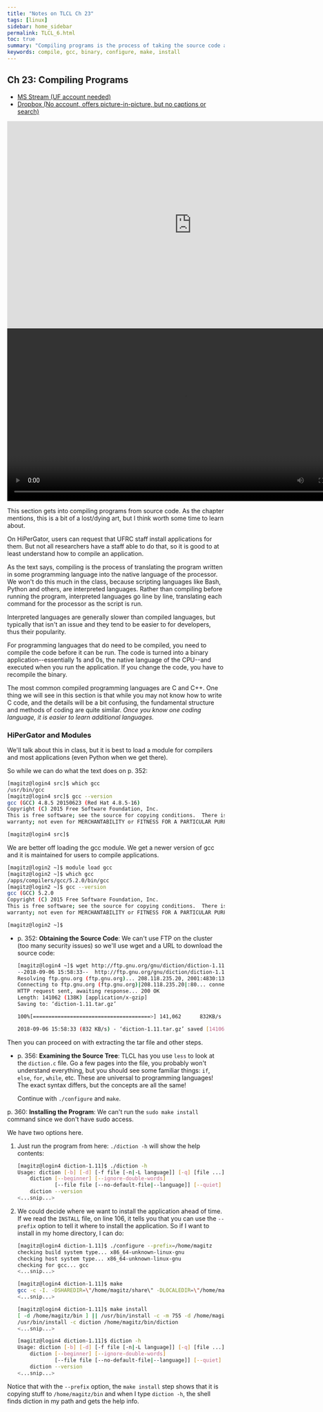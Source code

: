 ```yaml
---
title: "Notes on TLCL Ch 23"
tags: [linux]
sidebar: home_sidebar
permalink: TLCL_6.html
toc: true
summary: "Compiling programs is the process of taking the source code and turning it into machine code to be run. Bash and Python are called <i>interpreted</i> languages because the compilation takes place while the program runs, line by line, by the interpreter. C and C++ are common compiled languages and the code needs to be compiled before it can be run. While compiling applications can be difficult, in most cases, it is as simple as downloading the code, and running <code>./configure; make; make install</code>."
keywords: compile, gcc, binary, configure, make, install
---
```


## Ch 23: Compiling Programs

<ul id="VideoTabs" class="nav nav-tabs">
    <li class="active"><a href="#Stream_1" data-toggle="tab">MS Stream (UF account needed)</a></li>
    <li><a href="#Dropbox_1" data-toggle="tab">Dropbox (No account, offers picture-in-picture, but no captions or search)</a></li>
</ul>
<div class="tab-content">
    <div role="tabpanel" class="tab-pane active" id="Stream_1">
        <iframe width="853" height="480" src="https://web.microsoftstream.com/embed/video/3141d05f-7fe7-4f1d-a15f-3025c14006b5?autoplay=false&amp;showinfo=true" allowfullscreen style="border:none;"></iframe>
    </div>
    <div role="tabpanel" class="tab-pane" id="Dropbox_1">
        <video width="800"  controls>
          <source src="https://www.dropbox.com/s/uka97ynutk9dzn3/TLCL_Ch_23_Compiling.mp4?dl=1" type="video/mp4" />
        </video>
    </div>
</div>

This section gets into compiling programs from source code. As the chapter mentions, this is a bit of a lost/dying art, but I think worth some time to learn about.

On HiPerGator, users can request that UFRC staff install applications for them. But not all researchers have a staff able to do that, so it is good to at least understand how to compile an application.

As the text says, compiling is the process of translating the program written in some programming language into the native language of the processor. We won't do this much in the class, because scripting languages like Bash, Python and others, are interpreted languages. Rather than compiling before running the program, interpreted languages go line by line, translating each command for the processor as the script is run.

Interpreted languages are generally slower than compiled languages, but typically that isn't an issue and they tend to be easier to for developers, thus their popularity.

For programming languages that do need to be compiled, you need to compile the code before it can be run. The code is turned into a binary application--essentially 1s and 0s, the native language of the CPU--and executed when you run the application. If you change the code, you have to recompile the binary.

The most common compiled programming languages are C and C++. One thing we will see in this section is that while you may not know how to write C code, and the details will be a bit confusing, the fundamental structure and methods of coding are quite similar. *Once you know one coding language, it is easier to learn additional languages.*

### HiPerGator and Modules
We'll talk about this in class, but it is best to load a module for compilers and most applications (even Python when we get there).

So while we can do what the text does on p. 352:

```bash
[magitz@login4 src]$ which gcc
/usr/bin/gcc
[magitz@login4 src]$ gcc --version
gcc (GCC) 4.8.5 20150623 (Red Hat 4.8.5-16)
Copyright (C) 2015 Free Software Foundation, Inc.
This is free software; see the source for copying conditions.  There is NO
warranty; not even for MERCHANTABILITY or FITNESS FOR A PARTICULAR PURPOSE.

[magitz@login4 src]$
```

We are better off loading the gcc module. We get a newer version of gcc and it is maintained for users to compile applications.

```bash
[magitz@login2 ~]$ module load gcc
[magitz@login2 ~]$ which gcc
/apps/compilers/gcc/5.2.0/bin/gcc
[magitz@login2 ~]$ gcc --version
gcc (GCC) 5.2.0
Copyright (C) 2015 Free Software Foundation, Inc.
This is free software; see the source for copying conditions.  There is NO
warranty; not even for MERCHANTABILITY or FITNESS FOR A PARTICULAR PURPOSE.

[magitz@login2 ~]$
```

* p. 352: **Obtaining the Source Code**: We can't use FTP on the cluster (too many security issues) so we'll use wget and a URL to download the source code:

    ```bash
    [magitz@login4 ~]$ wget http://ftp.gnu.org/gnu/diction/diction-1.11.tar.gz
    --2018-09-06 15:58:33--  http://ftp.gnu.org/gnu/diction/diction-1.11.tar.gz
    Resolving ftp.gnu.org (ftp.gnu.org)... 208.118.235.20, 2001:4830:134:3::b
    Connecting to ftp.gnu.org (ftp.gnu.org)|208.118.235.20|:80... connected.
    HTTP request sent, awaiting response... 200 OK
    Length: 141062 (138K) [application/x-gzip]
    Saving to: ‘diction-1.11.tar.gz’

    100%[======================================>] 141,062      832KB/s   in 0.2s   

    2018-09-06 15:58:33 (832 KB/s) - ‘diction-1.11.tar.gz’ saved [141062/141062]
    ```

Then you can proceed on with extracting the tar file and other steps.

* p. 356: **Examining the Source Tree**: TLCL has you use `less` to look at the `diction.c` file. Go a few pages into the file, you probably won't understand everything, but you should see some familiar things: `if`, `else`, `for`, `while`, etc. These are universal to programming languages! The exact syntax differs, but the concepts are all the same!

  Continue with `./configure` and `make`.

p. 360: **Installing the Program**: We can't run the `sudo make install` command since we don't have sudo access.

We have two options here.

1. Just run the program from here: `./diction -h` will show the help contents:

    ```bash
    [magitz@login4 diction-1.11]$ ./diction -h
    Usage: diction [-b] [-d] [-f file [-n|-L language]] [-q] [file ...]
        diction [--beginner] [--ignore-double-words]
                [--file file [--no-default-file|--language]] [--quiet] [file ...]
        diction --version
    <...snip...>
    ```

2. We could decide where we want to install the application ahead of time. If we read the `INSTALL` file, on line 106, it tells you that you can use the `--prefix` option to tell it where to install the application. So if I want to install in my home directory, I can do:

    ```bash
    [magitz@login4 diction-1.11]$ ./configure --prefix=/home/magitz
    checking build system type... x86_64-unknown-linux-gnu
    checking host system type... x86_64-unknown-linux-gnu
    checking for gcc... gcc
    <...snip...>

    [magitz@login4 diction-1.11]$ make
    gcc -c -I. -DSHAREDIR=\"/home/magitz/share\" -DLOCALEDIR=\"/home/magitz/share/locale\" -g -O2 -pipe -Wno-unused -Wshadow -Wbad-function-cast -Wmissing-prototypes -Wstrict-prototypes -Wcast-align -Wcast-qual -Wpointer-arith -Wcast-align -Wwrite-strings -Wmissing-declarations -Wnested-externs -Wundef -pedantic -fno-common diction.c
    <...snip...>

    [magitz@login4 diction-1.11]$ make install
    [ -d /home/magitz/bin ] || /usr/bin/install -c -m 755 -d /home/magitz/bin
    /usr/bin/install -c diction /home/magitz/bin/diction
    <...snip...>

    [magitz@login4 diction-1.11]$ diction -h
    Usage: diction [-b] [-d] [-f file [-n|-L language]] [-q] [file ...]
        diction [--beginner] [--ignore-double-words]
                [--file file [--no-default-file|--language]] [--quiet] [file ...]
        diction --version
    <...snip...>
    ```

  Notice that with the `--prefix` option, the `make install` step shows that it is copying stuff to `/home/magitz/bin` and when I type `diction -h`, the shell finds diction in my path and gets the help info.
